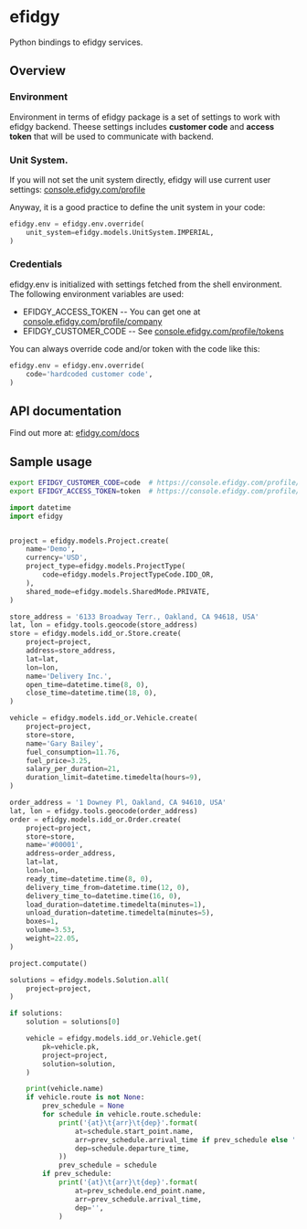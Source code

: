 # efidgy

Python bindings to efidgy services.


## Overview


### Environment

Environment in terms of efidgy package is a set of settings to work with efidgy backend.
Theese settings includes **customer code** and **access token** that will be used to communicate with backend.


### Unit System.

If you will not set the unit system directly, efidgy will use current user settings: [console.efidgy.com/profile](https://console.efidgy.com/profile)

Anyway, it is a good practice to define the unit system in your code:

``` python
efidgy.env = efidgy.env.override(
    unit_system=efidgy.models.UnitSystem.IMPERIAL,
)
```


### Credentials

efidgy.env is initialized with settings fetched from the shell environment. The following environment variables are used:

 * EFIDGY_ACCESS_TOKEN -- You can get one at [console.efidgy.com/profile/company](https://console.efidgy.com/profile/company)
 * EFIDGY_CUSTOMER_CODE -- See [console.efidgy.com/profile/tokens](https://console.efidgy.com/profile/tokens)

You can always override code and/or token with the code like this:

``` python
efidgy.env = efidgy.env.override(
    code='hardcoded customer code',
)
```


## API documentation

Find out more at: [efidgy.com/docs](https://efidgy.com/docs)

## Sample usage

``` sh
export EFIDGY_CUSTOMER_CODE=code  # https://console.efidgy.com/profile/company
export EFIDGY_ACCESS_TOKEN=token  # https://console.efidgy.com/profile/tokens
```

``` python
import datetime
import efidgy


project = efidgy.models.Project.create(
    name='Demo',
    currency='USD',
    project_type=efidgy.models.ProjectType(
        code=efidgy.models.ProjectTypeCode.IDD_OR,
    ),
    shared_mode=efidgy.models.SharedMode.PRIVATE,
)

store_address = '6133 Broadway Terr., Oakland, CA 94618, USA'
lat, lon = efidgy.tools.geocode(store_address)
store = efidgy.models.idd_or.Store.create(
    project=project,
    address=store_address,
    lat=lat,
    lon=lon,
    name='Delivery Inc.',
    open_time=datetime.time(8, 0),
    close_time=datetime.time(18, 0),
)

vehicle = efidgy.models.idd_or.Vehicle.create(
    project=project,
    store=store,
    name='Gary Bailey',
    fuel_consumption=11.76,
    fuel_price=3.25,
    salary_per_duration=21,
    duration_limit=datetime.timedelta(hours=9),
)

order_address = '1 Downey Pl, Oakland, CA 94610, USA'
lat, lon = efidgy.tools.geocode(order_address)
order = efidgy.models.idd_or.Order.create(
    project=project,
    store=store,
    name='#00001',
    address=order_address,
    lat=lat,
    lon=lon,
    ready_time=datetime.time(8, 0),
    delivery_time_from=datetime.time(12, 0),
    delivery_time_to=datetime.time(16, 0),
    load_duration=datetime.timedelta(minutes=1),
    unload_duration=datetime.timedelta(minutes=5),
    boxes=1,
    volume=3.53,
    weight=22.05,
)

project.computate()

solutions = efidgy.models.Solution.all(
    project=project,
)

if solutions:
    solution = solutions[0]

    vehicle = efidgy.models.idd_or.Vehicle.get(
        pk=vehicle.pk,
        project=project,
        solution=solution,
    )

    print(vehicle.name)
    if vehicle.route is not None:
        prev_schedule = None
        for schedule in vehicle.route.schedule:
            print('{at}\t{arr}\t{dep}'.format(
                at=schedule.start_point.name,
                arr=prev_schedule.arrival_time if prev_schedule else '',
                dep=schedule.departure_time,
            ))
            prev_schedule = schedule
        if prev_schedule:
            print('{at}\t{arr}\t{dep}'.format(
                at=prev_schedule.end_point.name,
                arr=prev_schedule.arrival_time,
                dep='',
            )
```
